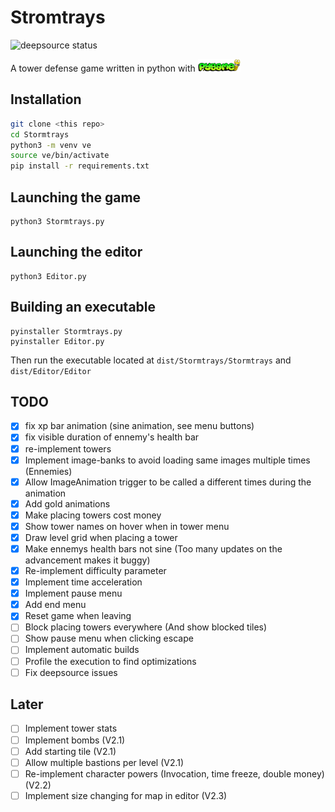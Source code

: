 # Stromtrays
<p>
<img src="https://deepsource.io/gh/Minigrim0/Stormtrays.svg/?label=active+issues&show_trend=true&token=9zXI6PGE43X7aVUJL0rgA6Qf)](https://deepsource.io/gh/Minigrim0/Stormtrays/?ref=repository-badge" alt="deepsource status" title="deepsource status" />
</p>

<p>
    A tower defense game written in python with <a href="https://pygame.org"><img src=".meta/pygame.png" height=20 alt="pygame" title="pygame" /></a>
</p>

## Installation

```bash
git clone <this repo>
cd Stormtrays
python3 -m venv ve
source ve/bin/activate
pip install -r requirements.txt
```

## Launching the game

```
python3 Stormtrays.py
```

## Launching the editor

```
python3 Editor.py
```

## Building an executable

```
pyinstaller Stormtrays.py
pyinstaller Editor.py
```

Then run the executable located at `dist/Stormtrays/Stormtrays` and `dist/Editor/Editor`

## TODO

* [x] fix xp bar animation (sine animation, see menu buttons)
* [x] fix visible duration of ennemy's health bar
* [X] re-implement towers
* [x] Implement image-banks to avoid loading same images multiple times (Ennemies)
* [X] Allow ImageAnimation trigger to be called a different times during the animation
* [X] Add gold animations
* [X] Make placing towers cost money
* [X] Show tower names on hover when in tower menu
* [X] Draw level grid when placing a tower
* [X] Make ennemys health bars not sine (Too many updates on the advancement makes it buggy)
* [X] Re-implement difficulty parameter
* [X] Implement time acceleration
* [X] Implement pause menu
* [X] Add end menu
* [X] Reset game when leaving
* [ ] Block placing towers everywhere (And show blocked tiles)
* [ ] Show pause menu when clicking escape
* [ ] Implement automatic builds
* [ ] Profile the execution to find optimizations
* [ ] Fix deepsource issues

## Later
* [ ] Implement tower stats
* [ ] Implement bombs (V2.1)
* [ ] Add starting tile (V2.1)
* [ ] Allow multiple bastions per level (V2.1)
* [ ] Re-implement character powers (Invocation, time freeze, double money) (V2.2)
* [ ] Implement size changing for map in editor (V2.3)
